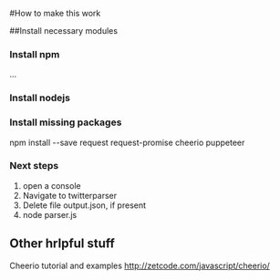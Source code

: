 #How to make this work

##Install necessary modules

### Install npm
... 

### Install nodejs

### Install missing packages
npm install --save request request-promise cheerio puppeteer

### Next steps
1. open a console
2. Navigate to twitterparser
3. Delete file output.json, if present
4. node parser.js

## Other hrlpful stuff

Cheerio tutorial and examples
http://zetcode.com/javascript/cheerio/